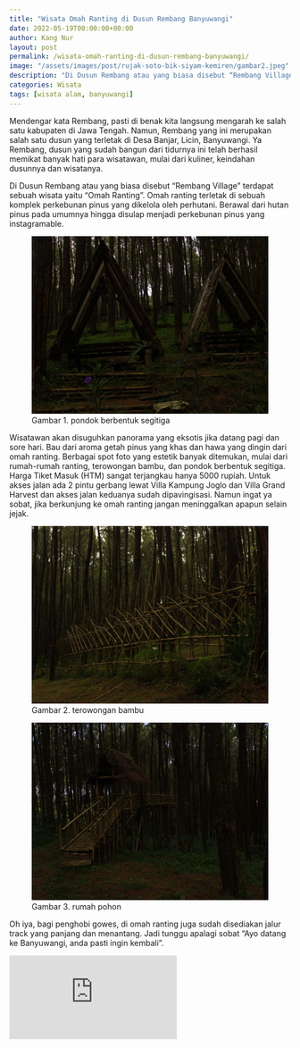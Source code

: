 ```yaml
---
title: "Wisata Omah Ranting di Dusun Rembang Banyuwangi"
date: 2022-05-19T00:00:00+00:00
author: Kang Nur
layout: post
permalink: /wisata-omah-ranting-di-dusun-rembang-banyuwangi/
image: "/assets/images/post/rujak-soto-bik-siyam-kemiren/gambar2.jpeg"
description: "Di Dusun Rembang atau yang biasa disebut “Rembang Village” terdapat sebuah wisata yaitu “Omah Ranting”. Omah ranting terletak di sebuah komplek perkebunan pinus yang dikelola oleh perhutani. Berawal dari hutan pinus pada umumnya hingga disulap menjadi perkebunan pinus yang instagramable."
categories: Wisata
tags: [wisata alam, banyuwangi]
---
```

Mendengar kata Rembang, pasti di benak kita langsung mengarah ke salah satu kabupaten di Jawa Tengah. Namun, Rembang yang ini merupakan salah satu dusun yang terletak di Desa Banjar, Licin, Banyuwangi. Ya Rembang, dusun yang sudah bangun dari tidurnya ini telah berhasil memikat banyak hati para wisatawan, mulai dari kuliner, keindahan dusunnya dan wisatanya.

Di Dusun Rembang atau yang biasa disebut “Rembang Village” terdapat sebuah wisata yaitu “Omah Ranting”. Omah ranting terletak di sebuah komplek perkebunan pinus yang dikelola oleh perhutani. Berawal dari hutan pinus pada umumnya hingga disulap menjadi perkebunan pinus yang instagramable.

<figure>
<img src="/assets/images/post/wisata-omah-ranting-di-dusun-rembang-banyuwangi/gambar1.jpg">
<figcaption>Gambar 1. pondok berbentuk segitiga </figcaption>
</figure>

Wisatawan akan disuguhkan panorama yang eksotis jika datang pagi dan sore hari. Bau dari aroma getah pinus yang khas dan hawa yang dingin dari omah ranting. Berbagai spot foto yang estetik banyak ditemukan, mulai dari rumah-rumah ranting, terowongan bambu, dan pondok berbentuk segitiga. Harga Tiket Masuk (HTM) sangat terjangkau hanya 5000 rupiah. Untuk akses jalan ada 2 pintu gerbang lewat Villa Kampung Joglo dan Villa Grand Harvest dan akses jalan keduanya sudah dipavingisasi. Namun ingat ya sobat, jika berkunjung ke omah ranting jangan meninggalkan apapun selain jejak.

<figure>
<img src="/assets/images/post/wisata-omah-ranting-di-dusun-rembang-banyuwangi/gambar2.jpg">
<figcaption>Gambar 2. terowongan bambu </figcaption>
</figure>

<figure>
<img src="/assets/images/post/wisata-omah-ranting-di-dusun-rembang-banyuwangi/gambar3.jpg">
<figcaption>Gambar 3. rumah pohon </figcaption>
</figure>

Oh iya, bagi penghobi gowes, di omah ranting juga sudah disediakan jalur track yang panjang dan menantang. Jadi tunggu apalagi sobat “Ayo datang ke Banyuwangi, anda pasti ingin kembali”.

<div class="map-responsive">
<iframe src="https://www.google.com/maps/embed?pb=!1m18!1m12!1m3!1d3949.1515960171346!2d114.24590421380823!3d-8.187479784357976!2m3!1f0!2f0!3f0!3m2!1i1024!2i768!4f13.1!3m3!1m2!1s0x2dd14f46302582b5%3A0x487f8a29c8b21046!2sRembang%20Village!5e0!3m2!1sid!2sid!4v1652926952167!5m2!1sid!2sid" style="border:0;" allowfullscreen="" loading="lazy" referrerpolicy="no-referrer-when-downgrade"></iframe>
</div>
